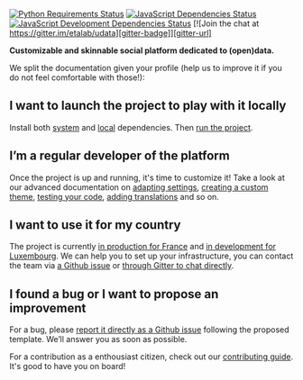 [![Python Requirements Status][requires-io-badge]][requires-io-url]
[![JavaScript Dependencies Status][david-dm-badge]][david-dm-url]
[![JavaScript Development Dependencies Status][david-dm-dev-badge]][david-dm-dev-url]
[![Join the chat at https://gitter.im/etalab/udata][gitter-badge]][gitter-url]

**Customizable and skinnable social platform dedicated to (open)data.**

We split the documentation given your profile (help us to improve it if you do not feel comfortable with those!):


## I want to launch the project to play with it locally

Install both [system](system-dependencies.md) and [local](local-dependencies.md) dependencies. Then [run the project](running-project.md).


## I’m a regular developer of the platform

Once the project is up and running, it's time to customize it! Take a look at our advanced documentation on [adapting settings](adapting-settings.md), [creating a custom theme](creating-theme.md), [testing your code](testing-code.md), [adding translations](adding-translations.md) and so on.


## I want to use it for my country

The project is currently [in production for France][data-gouv-fr] and [in development for Luxembourg][data-gouv-lu-repository]. We can help you to set up your infrastructure, you can contact the team via [a Github issue][github-new-issue] or [through Gitter to chat directly][gitter].


## I found a bug or I want to propose an improvement

For a bug, please [report it directly as a Github issue][github-new-issue] following the proposed template. We’ll answer you as soon as possible.

For a contribution as a enthousiast citizen, check out our [contributing guide](contributing-guide.md). It's good to have you on board!

[data-gouv-fr]: https://www.data.gouv.fr/
[data-gouv-lu-repository]: https://github.com/opendatalu/udata-gouvlu
[github-new-issue]: https://github.com/etalab/udata/issues/new
[gitter]: https://gitter.im/etalab/udata

[requires-io-url]: https://requires.io/github/etalab/udata/requirements/?branch=master
[requires-io-badge]: https://requires.io/github/etalab/udata/requirements.png?branch=master
[david-dm-url]: https://david-dm.org/etalab/udata
[david-dm-badge]: https://img.shields.io/david/etalab/udata.svg
[david-dm-dev-url]: https://david-dm.org/etalab/udata#info=devDependencies
[david-dm-dev-badge]: https://david-dm.org/etalab/udata/dev-status.svg
[gitter-badge]: https://badges.gitter.im/Join%20Chat.svg
[gitter-url]: https://gitter.im/etalab/udata
